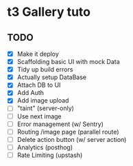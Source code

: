 # t3 Gallery tuto

## TODO

- [x] Make it deploy
- [x] Scaffolding basic UI with mock Data
- [x] Tidy up build errors
- [x] Actually setup DataBase
- [x] Attach DB to UI
- [x] Add Auth
- [x] Add image upload
- [ ] "taint" (server-only)
- [ ] Use next image
- [ ] Error management (w/ Sentry)
- [ ] Routing /image page (parallel route)
- [ ] Delete action button (w/ server action)
- [ ] Analytics (posthog)
- [ ] Rate Limiting (upstash)
